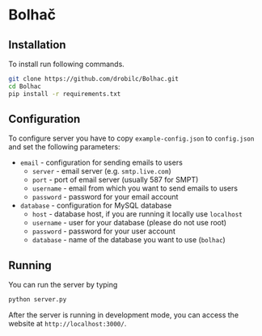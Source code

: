 # Bolhač

## Installation
To install run following commands.
```bash
git clone https://github.com/drobilc/Bolhac.git
cd Bolhac
pip install -r requirements.txt
```

## Configuration
To configure server you have to copy `example-config.json` to `config.json` and set the following parameters:
* `email` - configuration for sending emails to users
  * `server` - email server (e.g. `smtp.live.com`)
  * `port` - port of email server (usually 587 for SMPT)
  * `username` - email from which you want to send emails to users
  * `password` - password for your email account
* `database` - configuration for MySQL database
  * `host` - database host, if you are running it locally use `localhost`
  * `username` - user for your database (please do not use root)
  * `password` - password for your user account
  * `database` - name of the database you want to use (`bolhac`)

## Running
You can run the server by typing
```bash
python server.py
```

After the server is running in development mode, you can access the website at `http://localhost:3000/`.